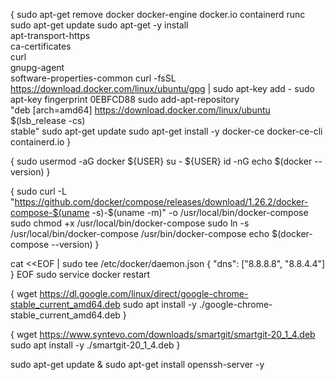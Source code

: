{
    sudo apt-get remove docker docker-engine docker.io containerd runc 
    sudo apt-get update 
    sudo apt-get -y install \
        apt-transport-https \
        ca-certificates \
        curl \
        gnupg-agent \
        software-properties-common
    curl -fsSL https://download.docker.com/linux/ubuntu/gpg | sudo apt-key add -
    sudo apt-key fingerprint 0EBFCD88
    sudo add-apt-repository \
    "deb [arch=amd64] https://download.docker.com/linux/ubuntu \
    $(lsb_release -cs) \
    stable"
    sudo apt-get update
    sudo apt-get install -y docker-ce docker-ce-cli containerd.io
}

{
    sudo usermod -aG docker ${USER}
    su - ${USER}
    id -nG
    echo $(docker --version)
}

{
    sudo curl -L "https://github.com/docker/compose/releases/download/1.26.2/docker-compose-$(uname -s)-$(uname -m)" -o /usr/local/bin/docker-compose
    sudo chmod +x /usr/local/bin/docker-compose
    sudo ln -s /usr/local/bin/docker-compose /usr/bin/docker-compose
     echo $(docker-compose --version)
}


cat <<EOF | sudo tee /etc/docker/daemon.json
{
    "dns": ["8.8.8.8", "8.8.4.4"]
}
EOF
sudo service docker restart


{
    wget https://dl.google.com/linux/direct/google-chrome-stable_current_amd64.deb
    sudo apt install -y ./google-chrome-stable_current_amd64.deb
}

{
    wget https://www.syntevo.com/downloads/smartgit/smartgit-20_1_4.deb
    sudo apt install -y ./smartgit-20_1_4.deb
}


sudo apt-get update & sudo apt-get install openssh-server -y 